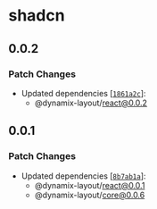 # shadcn

## 0.0.2

### Patch Changes

- Updated dependencies [[`1861a2c`](https://github.com/akash-aman/dynamix-layout/commit/1861a2cbc8e0fa90971a1899ed3078e226ecf0b3)]:
    - @dynamix-layout/react@0.0.2

## 0.0.1

### Patch Changes

- Updated dependencies [[`8b7ab1a`](https://github.com/akash-aman/dynamix-layout/commit/8b7ab1a0317dae85400ed381c85a4e50c35db41e)]:
    - @dynamix-layout/react@0.0.1
    - @dynamix-layout/core@0.0.6
